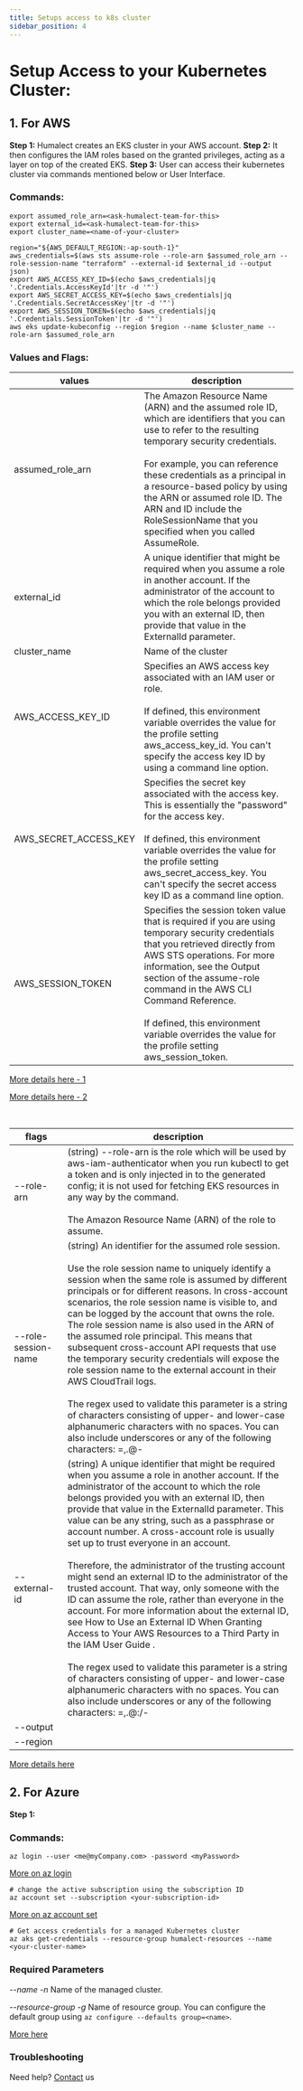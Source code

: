 ```yaml
---
title: Setups access to k8s cluster
sidebar_position: 4
---
```



# Setup Access to your Kubernetes Cluster:

## 1. For AWS

**Step 1:** Humalect creates an EKS cluster in your AWS account.
**Step 2:** It then configures the IAM roles based on the granted privileges, acting as a layer on top of the created EKS.
**Step 3:** User can access their kubernetes cluster via commands mentioned below or User Interface. 

### Commands:

```
export assumed_role_arn=<ask-humalect-team-for-this>
export external_id=<ask-humalect-team-for-this>
export cluster_name=<name-of-your-cluster>

region="${AWS_DEFAULT_REGION:-ap-south-1}"
aws_credentials=$(aws sts assume-role --role-arn $assumed_role_arn --role-session-name "terraform" --external-id $external_id --output json)
export AWS_ACCESS_KEY_ID=$(echo $aws_credentials|jq '.Credentials.AccessKeyId'|tr -d '"')
export AWS_SECRET_ACCESS_KEY=$(echo $aws_credentials|jq '.Credentials.SecretAccessKey'|tr -d '"')
export AWS_SESSION_TOKEN=$(echo $aws_credentials|jq '.Credentials.SessionToken'|tr -d '"')
aws eks update-kubeconfig --region $region --name $cluster_name --role-arn $assumed_role_arn
```
### Values and Flags:

| values                | description | 
| --------------------- | ----------- | 
| assumed_role_arn      |  The Amazon Resource Name (ARN) and the assumed role ID, which are identifiers that you can use to refer to the resulting temporary security credentials. <br/><br/>For example, you can reference these credentials as a principal in a resource-based policy by using the ARN or assumed role ID. The ARN and ID include the RoleSessionName that you specified when you called AssumeRole.           | 
| external_id           |    A unique identifier that might be required when you assume a role in another account. If the administrator of the account to which the role belongs provided you with an external ID, then provide that value in the ExternalId parameter.          |
| cluster_name          |  Name of the cluster           | 
| AWS_ACCESS_KEY_ID     |   Specifies an AWS access key associated with an IAM user or role.<br/><br/>If defined, this environment variable overrides the value for the profile setting aws_access_key_id. You can't specify the access key ID by using a command line option.          | 
| AWS_SECRET_ACCESS_KEY |       Specifies the secret key associated with the access key. This is essentially the "password" for the access key.<br/><br/>If defined, this environment variable overrides the value for the profile setting aws_secret_access_key. You can't specify the secret access key ID as a command line option.      | 
| AWS_SESSION_TOKEN     |  Specifies the session token value that is required if you are using temporary security credentials that you retrieved directly from AWS STS operations. For more information, see the Output section of the assume-role command in the AWS CLI Command Reference.<br/><br/>If defined, this environment variable overrides the value for the profile setting aws_session_token. |                    


[More details here - 1](https://docs.aws.amazon.com/STS/latest/APIReference/API_AssumeRole.html)

[More details here - 2](https://docs.aws.amazon.com/cli/latest/userguide/cli-configure-envvars.html)

<br/>


| flags    | description |
| ------ | ----------- |
| --role-arn          | (string) --role-arn is the role which will be used by aws-iam-authenticator when you run kubectl to get a token and is only injected in to the generated config; it is not used for fetching EKS resources in any way by the command.    <br/><br/>The Amazon Resource Name (ARN) of the role to assume.|
|  --role-session-name | (string)   An identifier for the assumed role session.<br/><br/>Use the role session name to uniquely identify a session when the same role is assumed by different principals or for different reasons. In cross-account scenarios, the role session name is visible to, and can be logged by the account that owns the role. The role session name is also used in the ARN of the assumed role principal. This means that subsequent cross-account API requests that use the temporary security credentials will expose the role session name to the external account in their AWS CloudTrail logs. <br/><br/>The regex used to validate this parameter is a string of characters consisting of upper- and lower-case alphanumeric characters with no spaces. You can also include underscores or any of the following characters: =,.@-         |
| --external-id       | (string)   A unique identifier that might be required when you assume a role in another account. If the administrator of the account to which the role belongs provided you with an external ID, then provide that value in the ExternalId parameter. This value can be any string, such as a passphrase or account number. A cross-account role is usually set up to trust everyone in an account. <br/><br/>Therefore, the administrator of the trusting account might send an external ID to the administrator of the trusted account. That way, only someone with the ID can assume the role, rather than everyone in the account. For more information about the external ID, see How to Use an External ID When Granting Access to Your AWS Resources to a Third Party in the IAM User Guide . <br/><br/>The regex used to validate this parameter is a string of characters consisting of upper- and lower-case alphanumeric characters with no spaces. You can also include underscores or any of the following characters: =,.@:/-         |
| --output            |             |
| --region            |             |


[More details here](https://awscli.amazonaws.com/v2/documentation/api/2.0.33/reference/sts/assume-role.html)


## 2. For Azure
**Step 1:**


### Commands:

```
az login --user <me@myCompany.com> -password <myPassword>

```
[More on az login](https://learn.microsoft.com/en-us/cli/azure/authenticate-azure-cli)

```
# change the active subscription using the subscription ID
az account set --subscription <your-subscription-id>
```
[More on az account set](https://learn.microsoft.com/en-us/cli/azure/manage-azure-subscriptions-azure-cli#change-the-active-subscription)
```
# Get access credentials for a managed Kubernetes cluster
az aks get-credentials --resource-group humalect-resources --name <your-cluster-name>
```
### Required Parameters
*--name -n*
Name of the managed cluster.

*--resource-group -g*
Name of resource group. You can configure the default group using `az configure --defaults group=<name>`.

[More here](https://learn.microsoft.com/en-us/cli/azure/aks?view=azure-cli-latest#az-aks-get-credentials-examples)





### Troubleshooting
Need help? [Contact](./../Contact-us/reach-out-to-us) us

